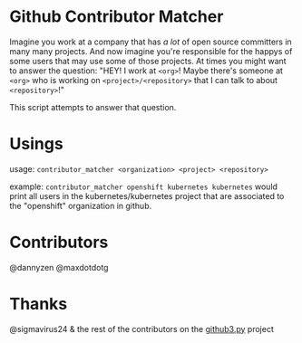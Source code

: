 Github Contributor Matcher
=====

Imagine you work at a company that has _a lot_ of open source committers in many many projects. And now imagine you're responsible for the happys of some users that may use some of those projects. At times you might want to answer the question: "HEY! I work at `<org>`! Maybe there's someone at `<org>` who is working on `<project>/<repository>` that I can talk to about `<repository>`!"

This script attempts to answer that question.

Usings
=====

usage: `contributor_matcher <organization> <project> <repository>`


example: `contributor_matcher openshift kubernetes kubernetes` would print all users in the kubernetes/kubernetes project that are associated to the "openshift" organization in github. 

Contributors
====

@dannyzen
@maxdotdotg

Thanks
=====

@sigmavirus24 & the rest of the contributors on the [github3.py](https://github.com/sigmavirus24/github3.py/graphs/contributors) project
